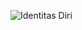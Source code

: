 ![Identitas Diri](https://cdn.discordapp.com/attachments/828577702646251591/896300427304378408/Identitas.png)